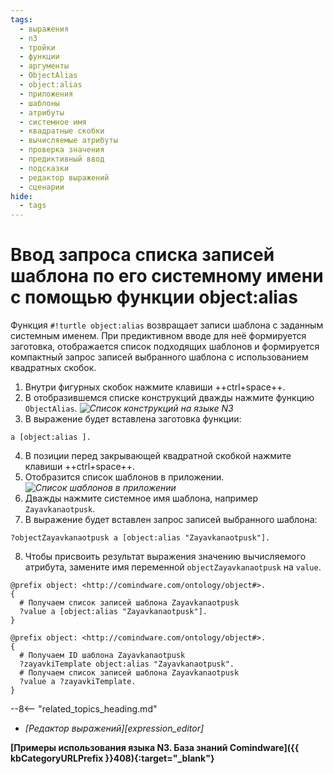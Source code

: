 ```yaml
---
tags:
  - выражения
  - n3
  - тройки
  - функции
  - аргументы
  - ObjectAlias
  - object:alias
  - приложения
  - шаблоны
  - атрибуты
  - системное имя
  - квадратные скобки
  - вычисляемые атрибуты
  - проверка значения
  - предиктивный ввод
  - подсказки
  - редактор выражений
  - сценарии
hide:
  - tags
---
```


# Ввод запроса списка записей шаблона по его системному имени с помощью функции object:alias

Функция `#!turtle object:alias` возвращает записи шаблона с заданным системным именем. При предиктивном вводе для неё формируется заготовка, отображается список подходящих шаблонов и формируется компактный запрос записей выбранного шаблона с использованием квадратных скобок.

1. Внутри фигурных скобок нажмите клавиши ++ctrl+space++.
2. В отобразившемся списке конструкций дважды нажмите функцию `ObjectAlias`.
*![Список конструкций на языке N3](n3_editor_square_brackets_autocomplete.png)*
3. В выражение будет вставлена заготовка функции:

  ```turtle
  a [object:alias ].
  ```

4. В позиции перед закрывающей квадратной скобкой нажмите клавиши ++ctrl+space++.
5. Отобразится список шаблонов в приложении.
*![Список шаблонов в приложении](n3_editor_square_brackets_templates_autocomplete.png)*
6. Дважды нажмите системное имя шаблона, например `Zayavkanaotpusk`.
7. В выражение будет вставлен запрос записей выбранного шаблона:
  ```turtle
  ?objectZayavkanaotpusk a [object:alias "Zayavkanaotpusk"].
  ```
8. Чтобы присвоить результат выражения значению вычисляемого атрибута, замените имя переменной `objectZayavkanaotpusk` на `value`.

```turtle title="Пример: компактное выражение, возвращающее все записи шаблона по его системному имени"
@prefix object: <http://comindware.com/ontology/object#>.
{
  # Получаем список записей шаблона Zayavkanaotpusk
  ?value a [object:alias "Zayavkanaotpusk"].
}
```

```turtle title="Эквивалентное выражение без квадратных скобок"
@prefix object: <http://comindware.com/ontology/object#>.
{
  # Получаем ID шаблона Zayavkanaotpusk
  ?zayavkiTemplate object:alias "Zayavkanaotpusk".
  # Получаем список записей шаблона Zayavkanaotpusk
  ?value a ?zayavkiTemplate.
}
```

<div class="relatedTopics">

--8<-- "related_topics_heading.md"

- *[Редактор выражений][expression_editor]*

</div>

**[Примеры использования языка N3. База знаний Comindware]({{ kbCategoryURLPrefix }}408){:target="_blank"}**
